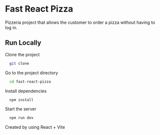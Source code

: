 # Fast React Pizza

Pizzeria project that allows the customer to order a pizza without having to log in.

## Run Locally

Clone the project

```bash
  git clone
```

Go to the project directory

```bash
  cd fast-react-pizza
```

Install dependencies

```bash
  npm install
```

Start the server

```bash
  npm run dev
```

Created by using React + Vite

